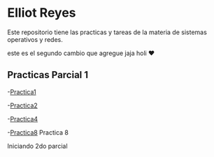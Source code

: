 # Elliot Reyes

Este repositorio tiene las practicas y tareas de la materia de sistemas operativos y redes.  

este es el segundo cambio que agregue jaja holi ♥

## Practicas Parcial 1 
-[Practica1](./Practica1.md)

-[Practica2](./Practica2.md)

-[Practica4](https://github.com/AtraxxDev/practica4)

-[Practica8](/practica-8.md) Practica 8

Iniciando 2do parcial